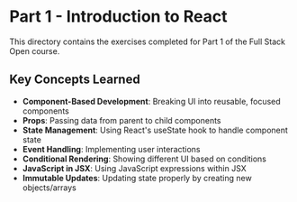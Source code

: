 # Part 1 - Introduction to React

This directory contains the exercises completed for Part 1 of the Full Stack Open course.

## Key Concepts Learned

- **Component-Based Development**: Breaking UI into reusable, focused components
- **Props**: Passing data from parent to child components
- **State Management**: Using React's useState hook to handle component state
- **Event Handling**: Implementing user interactions
- **Conditional Rendering**: Showing different UI based on conditions
- **JavaScript in JSX**: Using JavaScript expressions within JSX
- **Immutable Updates**: Updating state properly by creating new objects/arrays